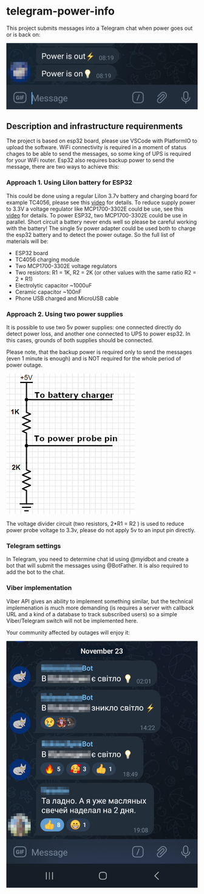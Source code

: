# telegram-power-info
This project submits messages into a Telegram chat when power goes out or is back on:

![chat](tg.jpg)

## Description and infrastructure requirenments
The project is based on esp32 board, please use VSCode with PlatformIO to upload the software.
WiFi connectivity is required in a moment of status chages to be able to send the messages,
so some king of UPS is required for your WiFi router. 
Esp32 also requires backup power to send the message, there are two ways to achieve this:

### Approach 1. Using LiIon battery for ESP32
This could be done using a regular LiIon 3.7v battery and charging board for example TC4056, please see this
[video](https://www.youtube.com/watch?v=Lk__xTxLlY0) for details. 
To reduce supply power to 3.3V a voltage regulator like MCP1700-3302E could be use, see this [video](https://www.youtube.com/watch?v=Z-36HflHotU)
for details. To power ESP32, two MCP1700-3302E could be use in parallel.
Short circuit a battery never ends well so please be careful working with the battery!
The single 5v power adapter could be used both to charge the esp32 battery and to detect the power outage.
So the full list of materials will be:
- ESP32 board
- TC4056 charging module
- Two MCP1700-3302E voltage regulators
- Two resistors: R1 = 1K, R2 = 2K (or other values with the same ratio R2 = 2 * R1)
- Electrolytic capacitor ~1000uF
- Ceramic capacitor ~100nF
- Phone USB charged and MicroUSB cable

### Approach 2. Using two power supplies
It is possible to use two 5v power supplies: one connected directly do detect power loss,
and another one connected to UPS to power esp32. In this cases, grounds of both supplies should be connected.

Please note, that the backup power is required only to send the messages (even 1 minute is enough) and is NOT required for the
whole period of power outage.

![schematic](schematic.png)

The voltage divider circuit (two resistors, 2*R1 = R2 ) is used to reduce power probe voltage to 3.3v, please do not apply 5v to an input pin directly.

### Telegram settings
In Telegram, you need to determine chat id using @myidbot and create a bot that will submit the messages using @BotFather.
It is also required to add the bot to the chat.

### Viber implementation
Viber API gives an ability to implement something similar, but the technical implemenation is much 
more demanding (is requires a server with callback URL and a kind of a database to track subscribed users)
so a simple Viber/Telegram switch will not be implemented here.

Your community affected by outages will enjoy it:

![chat](reallife.jpg)
